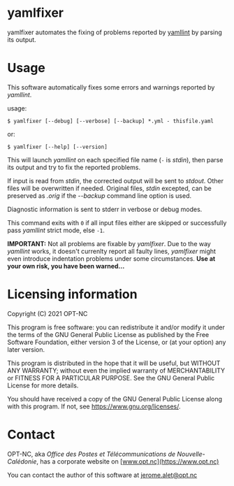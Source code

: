 # yamlfixer
yamlfixer automates the fixing of problems reported by
[yamllint](https://github.com/adrienverge/yamllint) by parsing its
output.

# Usage
This software automatically fixes some errors and warnings reported by
_yamllint_.

usage:

```
$ yamlfixer [--debug] [--verbose] [--backup] *.yml - thisfile.yaml
```

or:

```
$ yamlfixer [--help] [--version]
```

This will launch _yamllint_ on each specified file name (`-` is _stdin_),
then parse its output and try to fix the reported problems.

If input is read from _stdin_, the corrected output will be sent to
_stdout_. Other files will be overwritten if needed. Original files,
_stdin_ excepted, can be preserved as _.orig_ if the _--backup_
command line option is used.

Diagnostic information is sent to stderr in verbose or debug modes.

This command exits with `0` if all input files either are skipped or
successfully pass _yamllint_ strict mode, else `-1`.

**IMPORTANT:** Not all problems are fixable by _yamlfixer_. Due to the
way _yamllint_ works, it doesn't currenlty report all faulty lines,
_yamlfixer_ might even introduce indentation problems under some
circumstances.
**Use at your own risk, you have been warned...**

# Licensing information
Copyright (C) 2021 OPT-NC

This program is free software: you can redistribute it and/or modify
it under the terms of the GNU General Public License as published by
the Free Software Foundation, either version 3 of the License, or
(at your option) any later version.

This program is distributed in the hope that it will be useful,
but WITHOUT ANY WARRANTY; without even the implied warranty of
MERCHANTABILITY or FITNESS FOR A PARTICULAR PURPOSE.  See the
GNU General Public License for more details.

You should have received a copy of the GNU General Public License
along with this program.  If not, see <https://www.gnu.org/licenses/>.

# Contact

OPT-NC, aka _Office des Postes et Télécommunications de Nouvelle-Calédonie_,
has a corporate website on [www.opt.nc](https://www.opt.nc)

You can contact the author of this software at
[jerome.alet@opt.nc](mailto:jerome.alet@opt.nc)
